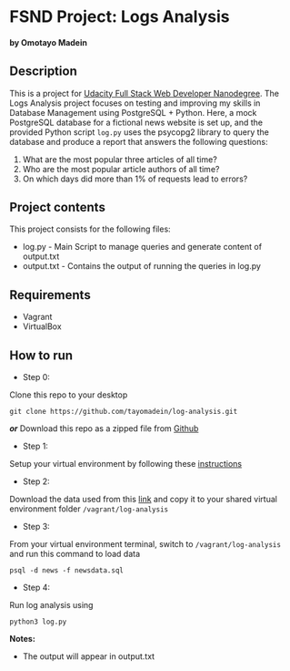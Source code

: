 # FSND Project: Logs Analysis
#### by Omotayo Madein

## Description

This is a project for [Udacity Full Stack Web Developer Nanodegree](https://www.udacity.com/course/full-stack-web-developer-nanodegree--nd004). The Logs Analysis project focuses on testing and improving my skills in Database Management using PostgreSQL + Python. Here, a mock PostgreSQL database for a fictional news website is set up, and the provided Python script `log.py` uses the psycopg2 library to query the database and produce a report that answers the following questions: 

1. What are the most popular three articles of all time?
2. Who are the most popular article authors of all time?
3. On which days did more than 1% of requests lead to errors?

## Project contents

This project consists for the following files:

* log.py - Main Script to manage queries and generate content of output.txt
* output.txt - Contains the output of running the queries in log.py

## Requirements
* Vagrant
* VirtualBox

## How to run

* Step 0:

Clone this repo to your desktop
```
git clone https://github.com/tayomadein/log-analysis.git
```
___or___
Download this repo as a zipped file from [Github](https://github.com/tayomadein/log-analysis/archive/master.zip)

* Step 1: 

Setup your virtual environment by following these [instructions](https://classroom.udacity.com/nanodegrees/nd004/parts/8d3e23e1-9ab6-47eb-b4f3-d5dc7ef27bf0/modules/bc51d967-cb21-46f4-90ea-caf73439dc59/lessons/5475ecd6-cfdb-4418-85a2-f2583074c08d/concepts/14c72fe3-e3fe-4959-9c4b-467cf5b7c3a0)

* Step 2:

Download the data used from this [link](https://d17h27t6h515a5.cloudfront.net/topher/2016/August/57b5f748_newsdata/newsdata.zip) and copy it to your shared virtual environment folder `/vagrant/log-analysis` 

* Step 3:

From your virtual environment terminal, switch to `/vagrant/log-analysis`  and run this command to load data
```
psql -d news -f newsdata.sql
```

* Step 4:

Run log analysis using

```
python3 log.py
``` 

**Notes:**
* The output will appear in output.txt
